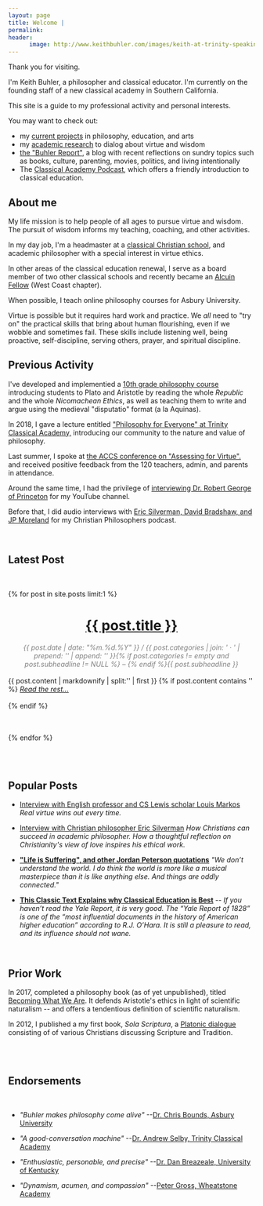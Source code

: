 ```yaml
---
layout: page
title: Welcome | 
permalink: 
header:
      image: http://www.keithbuhler.com/images/keith-at-trinity-speaking.jpg
---
```


Thank you for visiting. 

I'm Keith Buhler, a philosopher and classical educator. I'm currently on the founding staff of a new classical academy in Southern California.    

This site is a guide to my professional activity and personal interests. 

You may want to check out: 

* my [current projects](/projects) in philosophy, education, and arts
* my [academic research](/research) to dialog about virtue and wisdom 
* [the "Buhler Report"](/blog), a blog with recent reflections on  sundry topics such as books, culture, parenting, movies, politics, and living intentionally
* The [Classical Academy Podcast](https://www.trinityclassicalacademy.com/about/podcast), which offers a friendly introduction to classical education.




## About me

My life mission is to help people of all ages to pursue virtue and wisdom.  The pursuit of wisdom informs my teaching, coaching, and other activities.  

In my day job, I'm a headmaster at a [classical Christian school](https://classicalchristian.org/), and academic philosopher with a special interest in virtue ethics. 

In other areas of the classical education renewal, I serve as a board member of two other classical schools and recently became an [Alcuin Fellow](http://www.alcuinfellowship.com/) (West Coast chapter). 

When possible, I teach online philosophy courses for Asbury University. 

Virtue is possible but it requires hard work and practice. We *all* need to "try on" the practical skills that bring about human flourishing, even if we wobble and sometimes fail. These skills include listening well, being proactive, self-discipline, serving others, prayer, and spiritual discipline. 






## Previous Activity

I've developed and implementied a [10th grade philosophy course](http://www.keithbuhler.com/trinity-philosophy/) introducing students to Plato and Aristotle by reading the whole *Republic* and the whole *Nicomachean Ethics*, as well as teaching them to write and argue using the medieval "disputatio" format (a la Aquinas).  

In 2018, I gave a lecture entitled ["Philosophy for Everyone" at Trinity Classical Academy,](https://www.youtube.com/watch?v=SMvlTUVFf4M&t=137s) introducing our community to the nature and value of philosophy. 
<br> 

Last summer, I spoke at [the ACCS conference on "Assessing for Virtue".](https://www.youtube.com/watch?v=ovzMF-znsN8&t=2394s) and received positive feedback from the 120 teachers, admin, and parents in attendance.  

Around the same time, I had the privilege of [interviewing Dr. Robert George of Princeton](https://www.youtube.com/watch?v=tfDdJiyDnaY&t=10s) for my YouTube channel. 

Before that, I did audio interviews with [Eric Silverman, David Bradshaw, and JP Moreland](http://www.advicetochristianphilosophers.com/) for my Christian Philosophers podcast.


<br>


## Latest Post


<br>


{% for post in site.posts limit:1 %}

<div>
<center>
<h1><font color="gray"> <a href="{{ post.url | prepend: site.baseurl }}">{{ post.title }}</a></font></h1>
<span class="time"> <font color="gray" font-size="2em"><i> {{ post.date | date: "%m.%d.%Y" }} / {{ post.categories | join: ' &middot; ' | prepend: '<span class="subheader">' | append: '</span>' }}{% if post.categories != empty and post.subheadline != NULL %} – {% endif %}{{ post.subheadline }} </i></font></span> 
</center>
<br>
{{ post.content | markdownify | split:'<!--more-->' | first }}
{% if post.content contains '<!--more-->' %}
<a href="{{ post.url | prepend: site.baseurl }}"><i>Read the rest... </i></a><br><br>
{% endif %}

</div>

<br>
<br>

{% endfor %}


<br> 


<br>

## Popular Posts


- [Interview with English professor and CS Lewis scholar Louis Markos](http://www.keithbuhler.com/markos) *Real virtue wins out every time.*

- [Interview with Christian philosopher Eric Silverman](http://www.keithbuhler.com/philosophy/2017/11/24/silverman-interview.html) *How Christians can succeed in academic philosopher. How a thoughtful reflection on Christianity's view of love inspires his ethical work.*

- [**"Life is Suffering", and other Jordan Peterson quotations**](http://www.keithbuhler.com/philosophy/2017/04/25/jordan-peterson-quotes.html) *"We don’t understand the world. I do think the world is more like a musical masterpiece than it is like anything else. And things are oddly connected."*

-  [**This Classic Text Explains why Classical Education is Best**](http://www.keithbuhler.com/buhlerreport/yalereport-post/) -- *If you haven’t read the Yale Report, it is very good. The “Yale Report of 1828” is one of the “most influential documents in the history of American higher education” according to R.J. O’Hara. It is still a pleasure to read, and its influence should not wane.*




<br>



## Prior Work

In 2017, completed a philosophy book (as of yet unpublished), titled [Becoming What We Are](/phd). It defends Aristotle's ethics in light of scientific naturalism -- and offers a tendentious definition of scientific naturalism. 

In 2012, I published a my first book, *Sola Scriptura*, a [Platonic dialogue](http://bitly.com/ScriptureOrTradition) consisting of of various Christians discussing Scripture and Tradition. 

<br>
<br>

## Endorsements

<br> 

* *"Buhler makes philosophy come alive"*  --[Dr. Chris Bounds, Asbury University](https://www.asbury.edu/academics/departments/christian-studies-philosophy/faculty-staff/chris-bounds)

* *"A good-conversation machine"* --[Dr. Andrew Selby, Trinity Classical Academy](https://baylor.academia.edu/AndrewSelby)

* *"Enthusiastic, personable, and precise"* --[Dr. Dan Breazeale, University of Kentucky](https://philosophy.as.uky.edu/users/breazeal)

*  *"Dynamism, acumen, and compassion"*   --[Peter Gross, Wheatstone Academy](http://www.wheatstoneministries.com/people/)